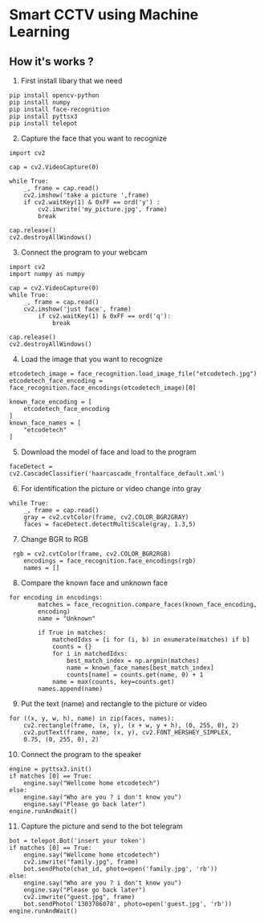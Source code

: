 # Smart CCTV using Machine Learning 

How it's works ?
---
1. First install libary that we need
````
pip install opencv-python   
pip install numpy
pip install face-recognition
pip install pyttsx3 
pip install telepot
````
2. Capture the face that you want to recognize 
````
import cv2

cap = cv2.VideoCapture(0)

while True:
    _, frame = cap.read()
    cv2.imshow('take a picture ',frame)
    if cv2.waitKey(1) & 0xFF == ord('y') :
        cv2.imwrite('my_picture.jpg', frame)
        break

cap.release()
cv2.destroyAllWindows()
````
3. Connect the program to your webcam 
````
import cv2
import numpy as numpy

cap = cv2.VideoCapture(0)
while True:
    _, frame = cap.read()
    cv2.imshow('just face', frame)
        if cv2.waitKey(1) & 0xFF == ord('q'):
            break

cap.release()
cv2.destroyAllWindows()
`````
4. Load the image that you want to recognize 
````
etcodetech_image = face_recognition.load_image_file("etcodetech.jpg")
etcodetech_face_encoding = face_recognition.face_encodings(etcodetech_image)[0]

known_face_encoding = [
    etcodetech_face_encoding
]
known_face_names = [
    "etcodetech"
]
````
5. Download the model of face and load to the program
````
faceDetect = cv2.CascadeClassifier('haarcascade_frontalface_default.xml')
````
6. For identification the picture or video change into gray 
````
while True:
    _, frame = cap.read()
    gray = cv2.cvtColor(frame, cv2.COLOR_BGR2GRAY)
    faces = faceDetect.detectMultiScale(gray, 1.3,5)
````
7. Change BGR to RGB
````
 rgb = cv2.cvtColor(frame, cv2.COLOR_BGR2RGB)
    encodings = face_recognition.face_encodings(rgb)
    names = []
````
8. Compare the known face and unknown face
````
for encoding in encodings:
        matches = face_recognition.compare_faces(known_face_encoding,
        encoding)
        name = "Unknown"

        if True in matches:
            matchedIdxs = [i for (i, b) in enumerate(matches) if b]
            counts = {}
            for i in matchedIdxs:
                best_match_index = np.argmin(matches)
                name = known_face_names[best_match_index]
                counts[name] = counts.get(name, 0) + 1
            name = max(counts, key=counts.get)
        names.append(name)
````

9. Put the text (name) and rectangle to the picture or video
````
for ((x, y, w, h), name) in zip(faces, names):
    cv2.rectangle(frame, (x, y), (x + w, y + h), (0, 255, 0), 2)
    cv2.putText(frame, name, (x, y), cv2.FONT_HERSHEY_SIMPLEX,
    0.75, (0, 255, 0), 2)`
````
10. Connect the program to the speaker
````
engine = pyttsx3.init() 
if matches [0] == True:
    engine.say("Wellcome home etcodetech") 
else:
    engine.say("Who are you ? i don't know you")
    engine.say("Please go back later")
engine.runAndWait()   
````
11. Capture the picture and send to the bot telegram
````
bot = telepot.Bot('insert your token')
if matches [0] == True:
    engine.say("Wellcome home etcodetech") 
    cv2.imwrite("family.jpg", frame)
    bot.sendPhoto(chat_id, photo=open('family.jpg', 'rb'))
else:
    engine.say("Who are you ? i don't know you")
    engine.say("Please go back later")
    cv2.imwrite("guest.jpg", frame)
    bot.sendPhoto('1303786078', photo=open('guest.jpg', 'rb'))
engine.runAndWait()       
````